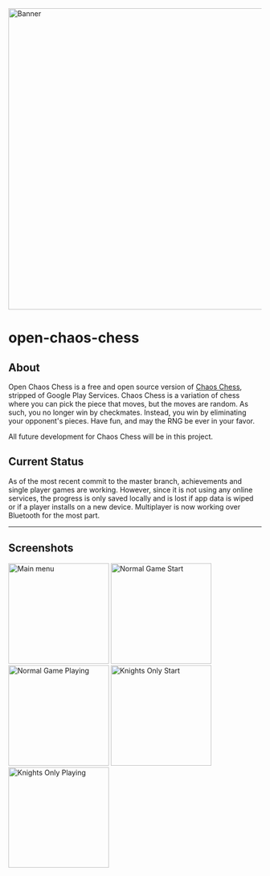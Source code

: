 
<img src="https://imgur.com/vGlxh6Z.png" alt="Banner" width="600" />

# open-chaos-chess

## About
Open Chaos Chess is a free and open source version of [Chaos Chess](https://play.google.com/store/apps/details?id=dev.corruptedark.chaoschess), stripped of Google Play Services. Chaos Chess is a variation of chess where you can pick the piece that moves, but the moves are random. As such, you no longer win by checkmates. Instead, you win by eliminating your opponent's pieces. Have fun, and may the RNG be ever in your favor. 


All future development for Chaos Chess will be in this project.

## Current Status
As of the most recent commit to the master branch, achievements and single player games are working. However, since it is not using any online services, the progress is only saved locally and is lost if app data is wiped or if a player installs on a new device. Multiplayer is now working over Bluetooth for the most part.

----

## Screenshots
<img src="https://i.imgur.com/somueei.png" alt="Main menu" width="200" />
<img src="https://i.imgur.com/MKLKXqn.png" alt="Normal Game Start" width="200" />
<img src="https://i.imgur.com/Nij5ZU0.png" alt="Normal Game Playing" width="200" />
<img src="https://i.imgur.com/NRuWsUf.png" alt="Knights Only Start" width="200" />
<img src="https://i.imgur.com/HZlM2rV.png" alt="Knights Only Playing" width="200" />

